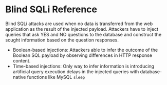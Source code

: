 # Blind SQLi Reference

Blind SQLi attacks are used when no data is transferred from the web application as the result of the injected payload. Attackers have to inject queries that ask YES and NO questions to the database and construct the sought information based on the question responses. 

- Boolean-based injections: Attackers able to infer the outcome of the Boolean SQL payload by observing differences in HTTP response content.
- Time-based injections: Only way to infer information is introducing artificial query execution delays in the injected queries with database-native functions like MySQL `sleep`